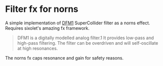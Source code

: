 # Filter fx for norns

A simple implementation of [DFM1](https://doc.sccode.org/Classes/DFM1.html) SuperCollider filter as a norns effect. Requires sixolet's amazing fx framework.

> DFM1 is a digitally modelled analog filter.1 It provides low-pass and high-pass filtering. The filter can be overdriven and will self-oscillate at high resonances.

The norns fx caps resonance and gain for safety reasons.
